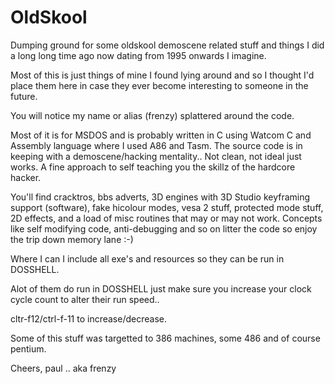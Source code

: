 OldSkool
========

Dumping ground for some oldskool demoscene related stuff and things I did a long long time ago now dating from 1995 onwards I imagine.

Most of this is just things of mine I found lying around and so I thought I'd place them here in case they ever become interesting to someone in the future.

You will notice my name or alias (frenzy) splattered around the code.

Most of it is for MSDOS and is probably written in C using Watcom C and Assembly language where I used A86 and Tasm. The source code is in keeping with a demoscene/hacking mentality.. Not clean, not ideal just works. A fine approach to self teaching you the skillz of the hardcore hacker. 

You'll find cracktros, bbs adverts, 3D engines with 3D Studio keyframing support (software), fake hicolour modes, vesa 2 stuff, protected mode stuff, 2D effects, and a load of misc routines that may or may not work. Concepts like self modifying code, anti-debugging and so on litter the code so enjoy the trip down memory lane :-)

Where I can I include all exe's and resources so they can be run in DOSSHELL.

Alot of them do run in DOSSHELL just make sure you increase your clock cycle count to alter their run speed..

cltr-f12/ctrl-f-11 to increase/decrease.

Some of this stuff was targetted to 386 machines, some 486 and of course pentium.

Cheers,
paul .. aka frenzy

